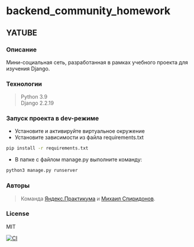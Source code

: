 # backend_community_homework

## YATUBE

### Описание

Мини-социальная сеть, разработанная в рамках учебного проекта для изучения Django.

### Технологии

>Python 3.9 \
>Django 2.2.19

### Запуск проекта в dev-режиме

- Установите и активируйте виртуальное окружение
- Установите зависимости из файла requirements.txt
  
```bash
pip install -r requirements.txt
```

- В папке с файлом manage.py выполните команду:
  
```bash
python3 manage.py runserver
```

### Авторы

>Команда [Яндекс.Практикума](http://example.com/ "Яндекс.Практикум") и [Михаил Спиридонов](https://gist.github.com/Muxa2793 "Мой GitHub").

### License

MIT

[![CI](https://github.com/yandex-praktikum/hw03_forms/actions/workflows/python-app.yml/badge.svg?branch=master)](https://github.com/yandex-praktikum/hw03_forms/actions/workflows/python-app.yml)
